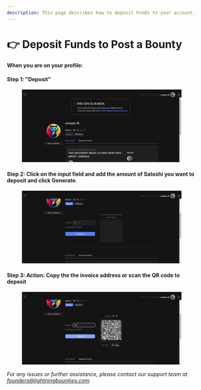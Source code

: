 ```yaml
---
description: This page describes how to deposit Funds to your account.
---
```


# 👉 Deposit Funds to Post a Bounty

#### When you are on your profile:&#x20;

#### Step 1:  "Deposit"

<figure><img src="../.gitbook/assets/image (1).png" alt=""><figcaption></figcaption></figure>

#### Step 2: Click on the input field and add the amount of Satoshi you want to deposit and click **Generate.**



<figure><img src="../.gitbook/assets/image (1) (1).png" alt=""><figcaption></figcaption></figure>

#### Step 3: **Action: Copy the the invoice address or scan the QR code to deposit**

<figure><img src="../.gitbook/assets/image (2).png" alt=""><figcaption></figcaption></figure>

_For any issues or further assistance, please contact our support team at founders@lightningbounties.com._
